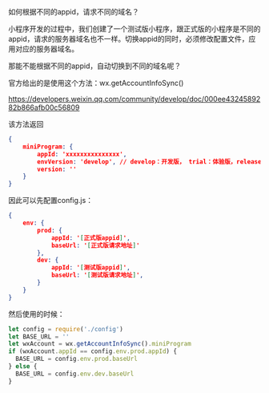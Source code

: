 如何根据不同的appid，请求不同的域名？

小程序开发的过程中，我们创建了一个测试版小程序，跟正式版的小程序是不同的appid，请求的服务器域名也不一样。切换appid的同时，必须修改配置文件，应用对应的服务器域名。

那能不能根据不同的appid，自动切换到不同的域名呢？

官方给出的是使用这个方法：wx.getAccountInfoSync()

https://developers.weixin.qq.com/community/develop/doc/000ee4324589282b866afb00c56809

该方法返回

```json
{
	miniProgram: {
        appId: 'xxxxxxxxxxxxxxx',
        envVersion: 'develop', // develop：开发版， trial：体验版，release：发布版
        version: ''
    }
}
```

因此可以先配置config.js：

```json
{
	env: {
        prod: {
            appId: '[正式版appid]',
            baseUrl: '[正式版请求地址]'
        },
        dev: {
            appId: '[测试版appid]',
            baseUrl: '[测试版请求地址]',
        }
    }
}
```

然后使用的时候：

```javascript
let config = require('./config')
let BASE_URL = ''
let wxAccount = wx.getAccountInfoSync().miniProgram
if (wxAccount.appId == config.env.prod.appId) {
  BASE_URL = config.env.prod.baseUrl
} else {
  BASE_URL = config.env.dev.baseUrl
}
```

